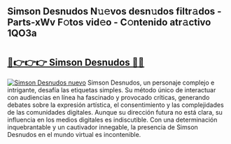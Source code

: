 ## Simson Desnudos N𝚞𝚎vos desn𝚞dos filtr𝚊dos - Parts-xWv F𝚘tos vid𝚎o - C𝚘ntenido atr𝚊ctivo 1QO3a

# <h2><a href="http://mbccaml.tromn.icu/?c=Simson+Desnudos">🔗👉👉👉 Simson Desnudos 🔗🔗</a></h2>

[![Simson Desnudos nuevo](https://i.imgur.com/pEAQMta.gif)](http://mbccaml.tromn.icu/?c=Simson+Desnudos)
Simson Desnudos, un personaje complejo e intrigante, desafía las etiquetas simples. Su método único de interactuar con audiencias en línea ha fascinado y provocado críticas, generando debates sobre la expresión artística, el consentimiento y las complejidades de las comunidades digitales. Aunque su dirección futura no está clara, su influencia en los medios digitales es indiscutible. Con una determinación inquebrantable y un cautivador innegable, la presencia de Simson Desnudos en el mundo virtual es incontenible.
